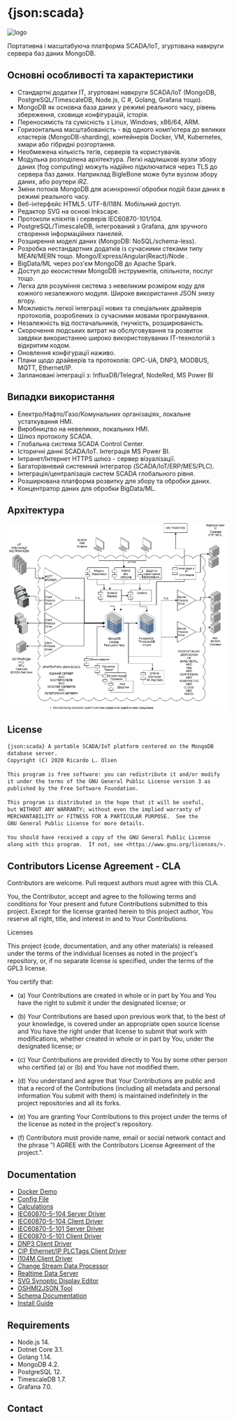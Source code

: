 # {json:scada}

![logo](/src/htdocs/images/json-scada.svg "{json:scada} Logo")

Портативна і масштабуюча платформа SCADA/IoT, згуртована навкруги сервера баз даних MongoDB.

## Основні особливості та характеристики

- Стандартні додатки ІТ, згуртовані навкруги SCADA/IoT (MongoDB, PostgreSQL/TimescaleDB, Node.js, C #, Golang, Grafana тощо).
- MongoDB як основна база даних у режимі реального часу, рівень збереження, сховище конфігурацій, історія.
- Переносимість та сумісність з Linux, Windows, x86/64, ARM.
- Горизонтальна масштабованість - від одного комп’ютера до великих кластерів (MongoDB-sharding), контейнерів Docker, VM, Kubernetes, хмари або гібридні розгортання.
- Необмежена кількість тегів, серверів та користувачів.
- Модульна розподілена архітектура. Легкі надлишкові вузли збору даних (fog computing) можуть надійно підключатися через TLS до сервера баз даних. Наприклад BigleBone може бути вузлом збору даних, або роутери iRZ.
- Зміни потоків MongoDB для асинхронної обробки подій бази даних в режимі реального часу.
- Веб-інтерфейс HTML5. UTF-8/I18N. Мобільний доступ.
- Редактор SVG на основі Inkscape.
- Протоколи клієнтів і серверів IEC60870-101/104.
- PostgreSQL/TimescaleDB, інтегрований з Grafana, для зручного створення інформаційних панелей.
- Розширення моделі даних (MongoDB: NoSQL/schema-less).
- Розробка нестандартних додатків із сучасними стеками типу MEAN/MERN тощо. Mongo/Express/Angular(React)/Node .
- BigData/ML через роз'єм MongoDB до Apache Spark.
- Доступ до екосистеми MongoDB інструментів, спільноти, послуг тощо.
- Легка для розуміння система з невеликим розміром коду для кожного незалежного модуля. Широке використання JSON знизу вгору.
- Можливість легкої інтеграції нових та спеціальних драйверів протоколів, розроблених із сучасними мовами програмування.
- Незалежність від постачальників, гнучкість, розширюваність.
- Скорочення людських витрат на обслуговування та розвиток завдяки використанню широко використовуваних ІТ-технологій з відкритим кодом.
- Оновлення конфігурації наживо.
- Плани щодо драйверів та протоколів: OPC-UA, DNP3, MODBUS, MQTT, Ethernet/IP.
- Заплановані інтеграції з: InfluxDB/Telegraf, NodeRed, MS Power BI

## Випадки використання

- Електро/Нафто/Газо/Комунальних організаціях, локальне устаткування HMI.
- Виробництво на невеликих, локальних HMI.
- Шлюз протоколу SCADA.
- Глобальна система SCADA Control Center.
- Історичні данні SCADA/IoT. Інтеграція MS Power BI.
- Інтранет/Інтернет HTTPS шлюз - сервер візуалізації.
- Багаторівневий системний інтегратор (SCADA/IoT/ERP/MES/PLC).
- Інтеграція/централізація систем SCADA глобального рівня.
- Розширювана платформа розвитку для збору та обробки даних.
- Концентратор даних для обробки BigData/ML.

## Архітектура

![architecture](docs/ua_JSON-SCADA_ARCHITECTURE.png "{json:scada} Architecture")

## License

    {json:scada} A portable SCADA/IoT platform centered on the MongoDB database server.
    Copyright (C) 2020 Ricardo L. Olsen

    This program is free software: you can redistribute it and/or modify
    it under the terms of the GNU General Public License version 3 as published by the Free Software Foundation.

    This program is distributed in the hope that it will be useful,
    but WITHOUT ANY WARRANTY; without even the implied warranty of
    MERCHANTABILITY or FITNESS FOR A PARTICULAR PURPOSE.  See the
    GNU General Public License for more details.

    You should have received a copy of the GNU General Public License
    along with this program.  If not, see <https://www.gnu.org/licenses/>.

## Contributors License Agreement - CLA

Contributors are welcome. Pull request authors must agree with this CLA.

You, the Contributor, accept and agree to the following terms and conditions for Your present and future Contributions submitted to this project. Except for the license granted herein to this project author, You reserve all right, title, and interest in and to Your Contributions.

Licenses

This project (code, documentation, and any other materials) is released under the terms of the individual licenses as noted in the project's repository, or, if no separate license is specified, under the terms of the GPL3 license.

You certify that:

- (a) Your Contributions are created in whole or in part by You and You have the right to submit it under the designated license; or

- (b) Your Contributions are based upon previous work that, to the best of your knowledge, is covered under an appropriate open source license and You have the right under that license to submit that work with modifications, whether created in whole or in part by You, under the designated license; or

- (c) Your Contributions are provided directly to You by some other person who certified (a) or (b) and You have not modified them.

- (d) You understand and agree that Your Contributions are public and that a record of the Contributions (including all metadata and personal information You submit with them) is maintained indefinitely in the project repositories and all its forks.

- (e) You are granting Your Contributions to this project under the terms of the license as noted in the project's repository.

- (f) Contributors must provide name, email or social network contact and the phrase "I AGREE with the Contributors License Agreement of the project.".

## Documentation

* [Docker Demo](demo-docker/README.md)
* [Config File](conf/README.md)
* [Calculations](src/calculations/README.md)
* [IEC60870-5-104 Server Driver](src/lib60870.netcore/iec104server/README.md)
* [IEC60870-5-104 Client Driver](src/lib60870.netcore/iec104client/README.md)
* [IEC60870-5-101 Server Driver](src/lib60870.netcore/iec101server/README.md)
* [IEC60870-5-101 Client Driver](src/lib60870.netcore/iec101client/README.md)
* [DNP3 Client Driver](src/dnp3/Dnp3Client/README.md)
* [CIP Ethernet/IP PLCTags Client Driver](src/libplctag/PLCTagsClient/README.md)
* [I104M Client Driver](src/i104m/README.md)
* [Change Stream Data Processor](src/cs_data_processor/README.md)
* [Realtime Data Server](src/server_realtime/README.md)
* [SVG Synoptic Display Editor](src/svg-display-editor/README.md)
* [OSHMI2JSON Tool](src/oshmi2json/README.md)
* [Schema Documentation](docs/schema.md)
* [Install Guide](docs/install.md)

## Requirements

- Node.js 14.
- Dotnet Core 3.1.
- Golang 1.14.
- MongoDB 4.2.
- PostgreSQL 12.
- TimescaleDB 1.7.
- Grafana 7.0.

## Contact

